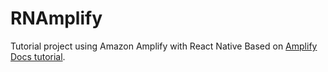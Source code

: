 # RNAmplify
Tutorial project using Amazon Amplify with React Native
Based on [Amplify Docs tutorial](https://docs.amplify.aws/start/getting-started/setup/q/integration/react-native).

